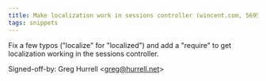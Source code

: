 ```yaml
---
title: Make localization work in sessions controller (wincent.com, 56951c3)
tags: snippets
---
```


Fix a few typos ("localize" for "localized") and add a "require" to get localization working in the sessions controller.

Signed-off-by: Greg Hurrell &lt;greg@hurrell.net&gt;
